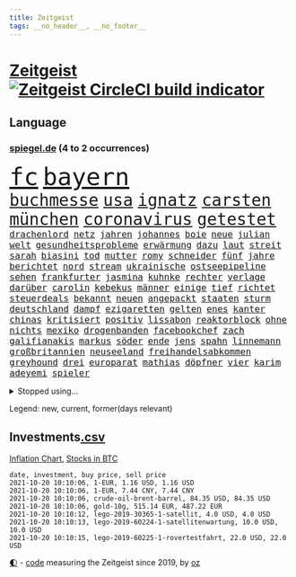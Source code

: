 ```yaml
---
title: Zeitgeist
tags: __no_header__, __no_footer__
---
```


# [Zeitgeist](https://oliz.io/zeitgeist/) [![Zeitgeist CircleCI build indicator](https://circleci.com/gh/ooz/zeitgeist.svg?style=shield)](https://circleci.com/gh/ooz/zeitgeist)

## Language

<h3><a href="https://www.spiegel.de" target="_blank">spiegel.de</a> (4 to 2 occurrences)</h3>
<p style="font-family:monospace">
<span style="font-size:32pt"><a href="news_links.html#fc" class="current">fc</a></span>
<span style="font-size:32pt"><a href="news_links.html#bayern" class="current">bayern</a></span>
<br>
<span style="font-size:22pt"><a href="news_links.html#buchmesse" class="new">buchmesse</a></span>
<span style="font-size:22pt"><a href="news_links.html#usa" class="current">usa</a></span>
<span style="font-size:22pt"><a href="news_links.html#ignatz" class="new">ignatz</a></span>
<span style="font-size:22pt"><a href="news_links.html#carsten" class="current">carsten</a></span>
<span style="font-size:22pt"><a href="news_links.html#münchen" class="current">münchen</a></span>
<span style="font-size:22pt"><a href="news_links.html#coronavirus" class="current">coronavirus</a></span>
<span style="font-size:22pt"><a href="news_links.html#getestet" class="current">getestet</a></span>
<br>
<span style="font-size:12pt"><a href="news_links.html#drachenlord" class="new">drachenlord</a></span>
<span style="font-size:12pt"><a href="news_links.html#netz" class="current">netz</a></span>
<span style="font-size:12pt"><a href="news_links.html#jahren" class="current">jahren</a></span>
<span style="font-size:12pt"><a href="news_links.html#johannes" class="current">johannes</a></span>
<span style="font-size:12pt"><a href="news_links.html#boie" class="new">boie</a></span>
<span style="font-size:12pt"><a href="news_links.html#neue" class="current">neue</a></span>
<span style="font-size:12pt"><a href="news_links.html#julian" class="current">julian</a></span>
<span style="font-size:12pt"><a href="news_links.html#welt" class="current">welt</a></span>
<span style="font-size:12pt"><a href="news_links.html#gesundheitsprobleme" class="new">gesundheitsprobleme</a></span>
<span style="font-size:12pt"><a href="news_links.html#erwärmung" class="current">erwärmung</a></span>
<span style="font-size:12pt"><a href="news_links.html#dazu" class="current">dazu</a></span>
<span style="font-size:12pt"><a href="news_links.html#laut" class="current">laut</a></span>
<span style="font-size:12pt"><a href="news_links.html#streit" class="current">streit</a></span>
<span style="font-size:12pt"><a href="news_links.html#sarah" class="current">sarah</a></span>
<span style="font-size:12pt"><a href="news_links.html#biasini" class="new">biasini</a></span>
<span style="font-size:12pt"><a href="news_links.html#tod" class="current">tod</a></span>
<span style="font-size:12pt"><a href="news_links.html#mutter" class="current">mutter</a></span>
<span style="font-size:12pt"><a href="news_links.html#romy" class="current">romy</a></span>
<span style="font-size:12pt"><a href="news_links.html#schneider" class="current">schneider</a></span>
<span style="font-size:12pt"><a href="news_links.html#fünf" class="current">fünf</a></span>
<span style="font-size:12pt"><a href="news_links.html#jahre" class="current">jahre</a></span>
<span style="font-size:12pt"><a href="news_links.html#berichtet" class="current">berichtet</a></span>
<span style="font-size:12pt"><a href="news_links.html#nord" class="current">nord</a></span>
<span style="font-size:12pt"><a href="news_links.html#stream" class="current">stream</a></span>
<span style="font-size:12pt"><a href="news_links.html#ukrainische" class="current">ukrainische</a></span>
<span style="font-size:12pt"><a href="news_links.html#ostseepipeline" class="current">ostseepipeline</a></span>
<span style="font-size:12pt"><a href="news_links.html#sehen" class="current">sehen</a></span>
<span style="font-size:12pt"><a href="news_links.html#frankfurter" class="current">frankfurter</a></span>
<span style="font-size:12pt"><a href="news_links.html#jasmina" class="current">jasmina</a></span>
<span style="font-size:12pt"><a href="news_links.html#kuhnke" class="current">kuhnke</a></span>
<span style="font-size:12pt"><a href="news_links.html#rechter" class="current">rechter</a></span>
<span style="font-size:12pt"><a href="news_links.html#verlage" class="current">verlage</a></span>
<span style="font-size:12pt"><a href="news_links.html#darüber" class="current">darüber</a></span>
<span style="font-size:12pt"><a href="news_links.html#carolin" class="new">carolin</a></span>
<span style="font-size:12pt"><a href="news_links.html#kebekus" class="new">kebekus</a></span>
<span style="font-size:12pt"><a href="news_links.html#männer" class="current">männer</a></span>
<span style="font-size:12pt"><a href="news_links.html#einige" class="current">einige</a></span>
<span style="font-size:12pt"><a href="news_links.html#tief" class="current">tief</a></span>
<span style="font-size:12pt"><a href="news_links.html#richtet" class="current">richtet</a></span>
<span style="font-size:12pt"><a href="news_links.html#steuerdeals" class="current">steuerdeals</a></span>
<span style="font-size:12pt"><a href="news_links.html#bekannt" class="current">bekannt</a></span>
<span style="font-size:12pt"><a href="news_links.html#neuen" class="current">neuen</a></span>
<span style="font-size:12pt"><a href="news_links.html#angepackt" class="current">angepackt</a></span>
<span style="font-size:12pt"><a href="news_links.html#staaten" class="current">staaten</a></span>
<span style="font-size:12pt"><a href="news_links.html#sturm" class="current">sturm</a></span>
<span style="font-size:12pt"><a href="news_links.html#deutschland" class="current">deutschland</a></span>
<span style="font-size:12pt"><a href="news_links.html#dampf" class="new">dampf</a></span>
<span style="font-size:12pt"><a href="news_links.html#ezigaretten" class="new">ezigaretten</a></span>
<span style="font-size:12pt"><a href="news_links.html#gelten" class="current">gelten</a></span>
<span style="font-size:12pt"><a href="news_links.html#enes" class="new">enes</a></span>
<span style="font-size:12pt"><a href="news_links.html#kanter" class="new">kanter</a></span>
<span style="font-size:12pt"><a href="news_links.html#chinas" class="current">chinas</a></span>
<span style="font-size:12pt"><a href="news_links.html#kritisiert" class="current">kritisiert</a></span>
<span style="font-size:12pt"><a href="news_links.html#positiv" class="current">positiv</a></span>
<span style="font-size:12pt"><a href="news_links.html#lissabon" class="current">lissabon</a></span>
<span style="font-size:12pt"><a href="news_links.html#reaktorblock" class="new">reaktorblock</a></span>
<span style="font-size:12pt"><a href="news_links.html#ohne" class="current">ohne</a></span>
<span style="font-size:12pt"><a href="news_links.html#nichts" class="current">nichts</a></span>
<span style="font-size:12pt"><a href="news_links.html#mexiko" class="current">mexiko</a></span>
<span style="font-size:12pt"><a href="news_links.html#drogenbanden" class="current">drogenbanden</a></span>
<span style="font-size:12pt"><a href="news_links.html#facebookchef" class="new">facebookchef</a></span>
<span style="font-size:12pt"><a href="news_links.html#zach" class="new">zach</a></span>
<span style="font-size:12pt"><a href="news_links.html#galifianakis" class="new">galifianakis</a></span>
<span style="font-size:12pt"><a href="news_links.html#markus" class="current">markus</a></span>
<span style="font-size:12pt"><a href="news_links.html#söder" class="current">söder</a></span>
<span style="font-size:12pt"><a href="news_links.html#ende" class="current">ende</a></span>
<span style="font-size:12pt"><a href="news_links.html#jens" class="current">jens</a></span>
<span style="font-size:12pt"><a href="news_links.html#spahn" class="current">spahn</a></span>
<span style="font-size:12pt"><a href="news_links.html#linnemann" class="new">linnemann</a></span>
<span style="font-size:12pt"><a href="news_links.html#großbritannien" class="current">großbritannien</a></span>
<span style="font-size:12pt"><a href="news_links.html#neuseeland" class="current">neuseeland</a></span>
<span style="font-size:12pt"><a href="news_links.html#freihandelsabkommen" class="current">freihandelsabkommen</a></span>
<span style="font-size:12pt"><a href="news_links.html#greyhound" class="new">greyhound</a></span>
<span style="font-size:12pt"><a href="news_links.html#drei" class="current">drei</a></span>
<span style="font-size:12pt"><a href="news_links.html#europarat" class="new">europarat</a></span>
<span style="font-size:12pt"><a href="news_links.html#mathias" class="current">mathias</a></span>
<span style="font-size:12pt"><a href="news_links.html#döpfner" class="new">döpfner</a></span>
<span style="font-size:12pt"><a href="news_links.html#vier" class="current">vier</a></span>
<span style="font-size:12pt"><a href="news_links.html#karim" class="current">karim</a></span>
<span style="font-size:12pt"><a href="news_links.html#adeyemi" class="current">adeyemi</a></span>
<span style="font-size:12pt"><a href="news_links.html#spieler" class="current">spieler</a></span>
</p>
<details>
<summary>Stopped using...</summary>
<p class="former" style="font-size:12pt">
zentrale(364) bemüht(363) erntet(363) euphorie(363) kremlkritiker(363) normal(363) to(363) ablauf(362) entwicklungen(362) sekunden(362) sicherheitsbehörden(362) bergen(361) deswegen(361) entschuldigen(361) hongkonger(361) infolge(361) missachtet(361) unterstützen(361) 2014(360) anscheinend(360) beobachten(360) besonderen(360) bußgeld(360) coronamaßnahmen(360) lebenslanger(360) leer(360) mai(360) mittelfeldspieler(360) nationalspieler(360) provinz(360) stich(360) trauer(360) ultimatum(360) witz(360) zahlreicher(360) überlebt(360) überreste(360) angekommen(359) büros(359) filialen(359) impfbereitschaft(359) kanzlerkandidat(359) kitas(359) smartphone(359) torjäger(359) ungewöhnlich(359) verpflichtet(359) woran(359) zweitligist(359) 110(358) amerikaner(358) anerkannt(358) durchsetzen(358) gelassen(358) sperre(358) vermögen(358) verärgert(358) väter(358) austritt(357) auswahl(357) belasten(357) beschäftigten(357) bewerber(357) bitten(357) exemplare(357) gegenseitig(357) geplatzt(357) humanitäre(357) jagd(357) katze(357) niedersächsischen(357) schiedsrichter(357) wichtigen(357) befand(356) beschleunigt(356) beschädigt(356) durchaus(356) großaufgebot(356) klimaschützer(356) kämpfer(356) neuwahlen(356) okay(356) orbán(356) rad(356) rettungsaktion(356) rostock(356) ruf(356) argumente(355) bedenken(355) großteil(355) jubiläum(355) kontrollieren(355) lüge(355) meinungsfreiheit(355) mitunter(355) sibirien(355) 96(354) anne(354) asien(354) betreiber(354) brände(354) börse(354) dachte(354) debatten(354) erheblich(354) ernsthaften(354) häufen(354) kaputt(354) kieler(354) konzept(354) modernen(354) nordrheinwestfälischen(354) putins(354) schwierigen(354) stock(354) stolz(354) umstrittenes(354) verschärfung(354) gereist(353) lob(353) lohn(353) melden(353) moderator(353) präsidentschaftswahl(353) verfügung(353) vorliegt(353) attila(352) audi(352) bot(352) erneuten(352) gelegenheit(352) gott(352) hildmann(352) lewandowski(352) lieben(352) nahverkehr(352) obama(352) streng(352) sven(352) träumen(352) valley(352) verfügt(352) verurteilte(352) videobotschaft(352) wild(352) bestätigen(351) covid19erkrankung(351) eingebrochen(351) fliehen(351) glauben(351) leichte(351) männliche(351) radikale(351) rat(351) stets(351) vergleicht(351) überwacht(351) begann(350) dennis(350) europäischer(350) fragt(350) infizieren(350) jimmy(350) schmidt(350) überlegen(350) digitale(349) extremen(349) fatal(349) parteifreunde(349) raketen(349) reagierte(349) teilgenommen(349) unterschiedlich(349) unterstützer(349) viktor(349) wies(349) zweier(349) 16jährigen(348) ausgleich(348) durchs(348) entsetzen(348) sperrt(348) ausschuss(347) kanzleramtschef(347) königsfamilie(347) leichtathletik(347) meister(347) rotrotgrün(347) transporter(347) truppen(347) 4(346) dresdner(346) image(346) schnitt(346) schülerinnen(346) verkaufen(346) vernachlässigt(346) breiten(345) dicht(345) dieselskandal(345) erfüllen(345) siegte(345) verschleppt(345) wunder(345) angerichtet(344) del(344) verhängnis(344) verschwiegen(344) berät(343) ergibt(343) erkrankten(343) funktionäre(343) gazastreifen(343) heil(343) hubertus(343) konkrete(343) negativen(343) satz(343) trauen(343) hansgeorg(342) harten(342) berühmte(341) deals(341) love(341) mieten(341) sehnsucht(341) wind(341) boateng(340) can(340) dran(340) jérôme(340) kindes(340) nachweis(340) pjöngjang(340) englands(339) licht(339) reichlich(339) seltsame(339) sicheren(339) umweltschutz(339) vorgelegt(339) wünsche(339) homosexuellen(338) offenbart(338) provokation(338) überschwemmungen(338) balance(337) experiment(337) gegnern(337) jungs(337) kaiser(337) le(337) mancher(337) pandemiebekämpfung(337) verstanden(337) alexandra(336) bestmarke(336) aufgetaucht(335) auktion(335) aussehen(335) gefällt(335) hürde(335) verwaltungsgericht(335) telefon(334) fan(333) gelder(333) hand(333) limit(333) bereitstellen(332) katja(332) projekte(332) schießen(332) angehörigen(331) stürzen(331) beitrag(330) gastronomie(330) hausarrest(330) umgeht(330) vorgeführt(330) sage(329) telefonat(329) top(329) kindheit(328) königsklasse(328) verkürzt(328) vertuscht(328) läden(327) mindestlohn(327) budapest(326) herausgefunden(326) spaltung(326) staatshilfen(326) telegram(326) angezeigt(325) einbrecher(325) klassische(325) coronaauflagen(324) geborgen(324) schwung(324) abermals(323) bezirk(323) cas(323) angewiesen(322) fertig(321) gewarnt(321) teilnehmern(321) dramatischen(320) geblieben(320) thüringer(320) trauern(320) rückblick(319) verschafft(319) staus(317) bewaffneten(315) grünenchefin(315) soldat(314) voraussetzung(314) weidel(314) ermordete(313) teuren(311) überfall(311) gewannen(310) held(310) lauern(310) offenem(310) muslimischen(309) verübt(309) eingeräumt(308) normalerweise(307) desto(306) bundestagswahlkampf(305) dobrindt(305) ferien(304) spacex(304) baldige(303) tolle(302) wasserstoff(302) rakete(301) ussängerin(301) impfzentrum(300) janet(300) yellen(300) flog(299) höchstens(298) höcke(298) heimsieg(297) truppenabzug(297) zweck(297) gala(296) antony(295) hitler(295) beheben(293) versteckte(293) entfernen(291) dilemma(290) ärgern(288) 1971(285) 9/11(280) ios(278) eckpunkte(277) drittes(276) streamingdienste(276) curevac(274) freigelassen(269) systematisch(269) flieger(263) protagonisten(262) polizeiruf(260) schwangerschaftsabbrüche(259) verbraucht(258) entgehen(257) strafgerichtshof(253) grunde(250) tübinger(250) fragwürdigen(249) unterscheidet(245) blockierten(242) fotografiert(242) konfrontation(241) regelmäßige(241) viral(239) homeschooling(237) prinzen(237) gaspipeline(235) goldbarren(233) infrastruktur(227) ergab(226) flächendeckende(226) sicherheitskräften(226) potenziell(225) river(225) argumentiert(223) ausländer(223) 20jährige(222) jersey(221) bayreuth(220) elite(219) fahrbahn(219) wetters(218) vereint(217) protestaktion(216) unverletzt(214) strich(211) fängt(210) gaza(207) techkonzerne(207) worüber(207) gebühren(205) konfliktberaterin(203) wawrzinek(203) abheben(199) warren(199) fehlverhaltens(198) maskendeals(198) russe(198) vonovia(198) kriege(197) immunisiert(195) cdumann(194) lokführern(192) häme(189) südamerika(188) homosexueller(186) zugspitze(185) geschützte(184) krim(184) nordwesten(184) trikot(184) bewirbt(183) angeschlagen(181) impftempo(180) schlagabtausch(178) bemühen(177) 84(176) auswärtiges(176) solidarisiert(175) überdenken(175) hilfreich(174) übrig(174) 250(173) nachschub(172) 2026(171) philips(170) berechtigt(168) moderation(168) scharfen(168) bewältigt(166) rückzahlung(165) spiegellesern(165) campingplatz(164) flugzeugs(164) vereinzelt(162) spitzenkandidatin(161) bewiesen(159) financial(159) finanziert(159) klimaaktivisten(159) serge(159) stoltenberg(158) zugreifen(158) alibaba(156) umfragetief(156) verkünden(156) nathan(155) milliardenschweren(154) afghanistanabzug(153) kurt(152) niemandem(152) spielern(151) afghanischen(150) entschädigungen(150) erstimpfung(149) wissenschaftliche(149) 42jährige(148) etlichen(147) wagt(147) aufgeführt(146) eingebracht(146) filmfestspiele(146) eubehörde(145) zynismus(145) fregatte(144) normales(144) unfälle(143) partygäste(142) verwüstet(142) daneben(141) kane(141) oktoberfest(141) vierjähriger(141) zugesagt(141) oldenburg(140) schnellstmöglich(140) bezahlte(139) gaffer(139) johanna(138) benötigt(137) verfeindeten(137) passierte(136) spdchef(136) zwickau(136) arnold(135) cdukanzlerkandidat(133) heben(133) beton(132) cyberangriff(132) cruise(131) deuten(131) 25jährige(130) hardliner(129) maaßens(129) amy(128) suppe(128) talente(128) amateure(127) kreise(126) laster(126) beschrieben(125) fed(125) forscherin(124) lokführer(123) erklimmen(122) hackergruppe(122) pop(122) sicherheitsgründen(122) aachen(121) bereichern(121) ost(121) parteispenden(121) erreichten(120) fahne(120) verursachen(120) gräbt(119) inspirieren(119) mtv(119) darstellung(116) kinderimpfung(116) videospiel(116) agüero(115) misstrauen(115) spiegelreporter(115) angeschlagene(114) verließ(114) unionskanzlerkandidaten(113) zuwanderung(113) wiederbelebt(112) armenvierteln(111) millionenstadt(111) trudeau(111) lügnerin(109) tormaschine(109) angeblichem(108) fehlers(108) stundenlang(108) überstand(108) transfers(107) britischem(106) knöpft(106) tribüne(106) unterbinden(106) aufgedeckt(105) dauerhaften(105) fehlte(105) schutzsuchenden(105) center(104) forscherinnen(104) fortsetzen(104) höherer(104) schäumt(103) versammelten(103) familienplanung(102) umfassende(102) verstießen(102) 86(101) erfolgreiches(101) erzbischofs(100) kündigten(100) schlau(100) geregelt(99) publikums(99) befeuert(98) kopie(98) lobbyismus(98) pinguine(98) ranking(98) arte(97) gepflegt(97) haderte(97) rereportage(97) terroranschlag(97) farmer(96) streben(96) arme(95) boten(95) profil(95) rechtswidrig(95) u(95) differenzen(94) reformer(94) verurteilter(94) azubis(93) leuchten(93) notwendig(93) preußen(93) schrumpft(93) sowjetunion(93) jahrelange(92) monza(92) rezo(92) schwächte(92) diskutierten(91) faszination(91) hinwegtäuschen(91) maler(91) betätigt(90) fällige(90) gefährder(90) machtwechsel(90) naturkatastrophen(90) trotzt(90) gegenspieler(89) kinderreporter(89) merkwürdigen(89) nudeln(89) prangt(89) serbe(89) sexistisch(89) trade(89) wäsche(89) apokalyptische(88) enttäuschend(88) ideologie(88) irre(88) neidisch(88) russen(88) verbotene(88) wimbledon(88) enttäuschte(87) fratzscher(87) gewaltiges(87) schlimmeres(87) 21jährigen(86) abdelaziz(86) algerien(86) angespannte(86) bouteflika(86) danny(86) diwchef(86) dopingsperre(86) drogendealer(86) instrumente(86) schlechtere(86) zurückgeholt(86) siebte(85) stromleitungen(85) verliebt(85) bemannte(84) stammte(84) ulreich(84) erhebung(83) kalte(83) ordner(83) süßes(83) wiederaufnahme(83) 1982(82) anmelden(82) ehegattensplitting(82) farah(82) tugenden(82) volksfest(82) flüchtlingslager(81) managern(81) norm(81) sprunghaft(81) verurteilung(81) wahlabc(81) zugelegt(81) feuern(80) finanzministerium(80) glückliche(80) liegenden(80) vierjährige(80) anwohnern(79) chilenischen(79) gefreut(79) isolieren(79) tibet(79) zeitreise(79) dick(78) halbjahr(78) niedriger(78) sprinterin(78) unterzogen(78) altstar(77) fulda(77) geschehnissen(77) klassenfahrt(77) lyra(77) pogrom(77) querelen(77) storniert(76) luftbrücke(75) tätig(75) knackt(74) panda(74) venedig(74) alqaida(73) durchgehalten(73) terrorgruppe(73) ansteckung(72) aufzeichnungen(72) vwtochter(72) zaun(72) bakterien(71) bedankt(71) evp(71) heroin(71) monatlich(71) zögert(71) abgesehen(70) allesamt(70) chancengleichheit(70) colorado(70) dieselaffäre(70) emiraten(70) haitis(70) jagen(70) jovenel(70) moïse(70) pasta(70) richardson(70) sha'carri(70) sicherem(70) sigmar(70) brennen(69) sicherheitsforscherin(69) 18jährige(68) amsterdamer(68) leistete(68) tagt(68) begrenzten(67) fällig(67) heinzchristian(67) hits(67) kreuze(67) saßen(67) schadensbegrenzung(67) strache(67) umgefallen(67) 24jährigen(66) beeindruckender(66) madonna(66) pfiffen(66) aushalten(65) einbindung(65) gruppierungen(65) kindergärten(65) menschenrechtsaktivisten(65) verdrängt(65) ausgefallen(64) beeindruckend(64) bezieht(64) feueralarm(64) rückkehrerin(64) yasemin(64) begrüßung(63) filmfestival(63) kartellbehörde(63) tags(63) texanische(63) bordtoilette(62) dillschneider(62) helfern(62) jeanne(62) schutzmaßnahmen(62) verkörpern(62) drastischer(61) entwicklungsländer(61) euch(61) höchstmögliche(61) maurer(61) strafanzeigen(61) thront(61) trendwende(61) trinkwasser(61) türkischer(61) baumaterial(60) eurojackpot(60) gebot(60) wiederaufbau(60) aufregen(59) demokratenparteizentrale(59) dfbfrauen(59) freya(59) glänzen(59) medienvertreter(59) u21europameister(59) unseriöse(59) ariel(58) freiwilliger(58) freundschaften(58) herrschte(58) selbstisolation(58) tagelangen(58) klassischen(57) konsequentes(57) nrwministerpräsident(57) raphael(57) systemversagen(57) wappnen(57) zerstörten(57) facht(56) freedom(56) geldern(56) ipad(56) ohnmacht(56) stichwahl(56) bredowwerndl(55) chancenverwertung(55) festgefahrene(55) isabell(55) werth(55) berufliche(54) frauenleiche(54) härteres(54) kuriose(54) milliardenschäden(54) stürme(54) änderung(54) nena(53) pferde(53) rené(53) slam(53) tal(53) vergleichen(53) zerschlagen(53) 80jähriger(52) antikörper(52) fethi(52) gewürgt(52) israeli(52) japans(52) judoka(52) laufrad(52) löwen(52) nourine(52) selbstbestimmung(52) websites(52) bauch(51) notoperiert(51) versprechungen(51) afdchef(50) befürwortet(50) brandsätze(50) deutete(50) popp(50) kreisen(49) obduktion(49) siebzigerjahren(49) uskomikerin(49) 240(48) kristina(48) met(48) mikroben(48) müntefering(48) ordneten(48) ridley(48) selbstverständlichkeit(48) sichersten(48) stacheldraht(48) timanowskaja(48) tunesische(48) musks(47) reichweite(47) sachs(47) scott(47) standgehalten(47) verweist(47) beschneiden(46) drogenprozess(46) immunisieren(46) kontinente(46) looks(46) querdenkenbewegung(46) ricarda(46) schnauze(46) schwach(46) analysten(45) aufbruchstimmung(45) naturschutzgebiet(45) stellvertretende(45) wettbewerbe(45) aufwand(44) brille(44) drittimpfungen(44) folgenschweren(44) notlage(44) schläger(44) streifzug(44) tarifstreit(44) wiedergutmachung(44) anträge(43) einigkeit(43) expandieren(43) geplatzter(43) grand(43) porträtierte(43) sky(43) vorkämpferin(43) westküste(43) autowelt(42) dortigen(42) esra(42) immobilienstudie(42) niger(42) schulter(42) sprint(42) verteuern(42) vierzehn(42) wechselstimmung(42) auszustellen(41) faktencheckern(41) kollidierten(41) lokführerstreik(41) manhattan(41) steigerung(41) trumpfans(41) verschwundener(41) 69(40) pcrtest(40) schleppende(40) akkus(39) geraubt(39) gouverneurs(39) nachschubprobleme(39) roland(39) vizepremier(39) katastrophen(38) kremlgegner(38) privilegien(38) renovierungen(38) wehmütiger(38) weselsky(38) wiedervereinigten(38) belohnt(37) annika(36) gladbach(36) konten(36) löscht(36) nebensache(36) netflixserien(36) regierte(36) schulzeit(36) ungewohnten(36) angestellt(35) filmfest(35) gebildete(35) kanadische(35) stipendiatin(35) tarifvertrag(35) veränderten(35) applaus(34) ausgeflogen(34) cbs(34) nazivergleichen(34) raucher(34) siedler(34) siegeszug(34) unterstützerinnen(34) erwartungsdruck(33) führungsspieler(33) guinea(33) herstellung(33) liebsten(33) tumulte(33) astronaut(32) mobbing(32) vielfach(32) wahlberechtigten(32) coronaviren(31) fenerbahçe(31) gebrannt(31) lana(31) mesut(31) nico(31) porträts(31) uneinig(31) wahlkämpfe(31) özil(31) irreführende(30) medienschaffenden(30) tatsächlichen(30) beleuchtet(29) boxring(29) bürokratie(29) geflohenen(29) ausharren(28) gegentreffer(28) kameke(28) manny(28) nadine(28) pacquiao(28) prägenden(28) staatsangehörigkeit(28) talibanherrschaft(28) trauerbegleiterin(28) gdlchef(27) hilfsorganisationen(27) kapituliert(27) notiert(27) iaea(26) lebensrettende(26) tägliches(26) verknüpft(26) existierte(25) gesichtern(25) prangert(25) rey(25) urin(25) zeitzeugen(25) erfand(24) töteten(24) unglücklichen(24) ausgelegt(23) leitartikel(23) social(23) spaziergang(23) zeitraum(23) auktionshaus(22) demokratin(22) einwanderungspolitik(22) klüger(22) nervt(22) neuerungen(22) plänen(22) wahlomat(22) aufzugeben(21) auswärtigen(21) beistand(21) hafermilch(21) hitzig(21) kabuler(21) kriegskinder(21) straßburg(21) 2g(20) etablieren(20) lutz(20) migrationspolitik(20) staatsanwalt(20) wappnet(20) aachener(19) hamasziele(19) stimmungshoch(19) unterschätzt(19) verstärkung(19) börsennotierten(18) diebe(18) faktencheck(18) kurios(18) liebäugeln(18) usstadt(18) ustruppen(18) bayerntrainer(17) glaubhaft(17) punktet(17) spektakulärste(17) entschädigungszahlung(16) genie(16) gysi(16) powell(16) coronainfektionszahlen(15) filip(15) hoffmann(15) markiert(15) amrullah(14) atacamawüste(14) glühender(14) pazifik(14) raumanzüge(14) saleh(14) auslandseinsätzen(13) benny(13) frauenmörder(13) gantz(13) hamid(13) karzai(13) scharia(13) stachel(13) vertretern(13) abgespeckten(12) abnehmen(12) ausmacht(12) farce(12) geschützten(12) kinderreportern(12) ortes(12) reaktiviert(12) schwarzrotgelb(12) toilette(12) weiblichen(12) yongbyon(12) zeitgleich(12) alma(11) bezwingt(11) disqualifiziert(11) erworben(11) industrieverband(11) kommissarin(11) kooperativ(11) legitime(11) weiterführende(11)
</p>
</details>
<p>Legend: <span class="new">new</span>, <span class="current">current</span>, <span class="former">former(days relevant)</span></p>

## Investments[.csv](investments.csv)

[Inflation Chart](https://inflationchart.com),
[Stocks in BTC](https://stonksinbtc.xyz/)

```
date, investment, buy price, sell price
2021-10-20 10:10:06, 1-EUR, 1.16 USD, 1.16 USD
2021-10-20 10:10:06, 1-EUR, 7.44 CNY, 7.44 CNY
2021-10-20 10:10:06, crude-oil-brent-barrel, 84.35 USD, 84.35 USD
2021-10-20 10:10:06, gold-10g, 515.14 EUR, 487.22 EUR
2021-10-20 10:10:12, lego-2019-30365-1-satellit, 4.0 USD, 4.0 USD
2021-10-20 10:10:13, lego-2019-60224-1-satellitenwartung, 10.0 USD, 10.0 USD
2021-10-20 10:10:15, lego-2019-60225-1-rovertestfahrt, 22.0 USD, 22.0 USD
```

<footer>
<a href="javascript:toggleTheme()" class="nav">🌓</a>
- <a href="https://github.com/ooz/zeitgeist">code</a> measuring the Zeitgeist since 2019, by <a href="https://oliz.io">oz</a>
</footer>
